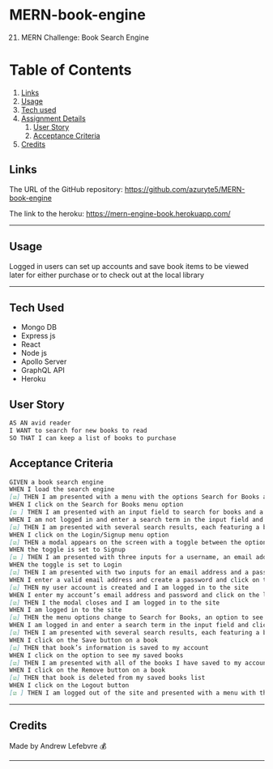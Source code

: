 # MERN-book-engine
21. MERN Challenge: Book Search Engine


# Table of Contents
1. [Links](#links)
1. [Usage](#usage)
1. [Tech used](#tech-used)
1. [Assignment Details](#assignment-details)
    1. [User Story](#user-story)
    1. [Acceptance Criteria](#acceptance-criteria)
1. [Credits](#credits)

## Links
The URL of the GitHub repository: https://github.com/azuryte5/MERN-book-engine

The link to the heroku: https://mern-engine-book.herokuapp.com/

-----
## Usage
Logged in users can set up accounts and save book items to be viewed later for either purchase or to check out at the local library



-----
## Tech Used 
- Mongo DB
- Express js
- React
- Node js
- Apollo Server
- GraphQL API
- Heroku

## User Story

```md
AS AN avid reader
I WANT to search for new books to read
SO THAT I can keep a list of books to purchase
```

## Acceptance Criteria
```md
GIVEN a book search engine
WHEN I load the search engine
[☑️] THEN I am presented with a menu with the options Search for Books and Login/Signup and an input field to search for books and a submit button
WHEN I click on the Search for Books menu option
[☑️ ] THEN I am presented with an input field to search for books and a submit button
WHEN I am not logged in and enter a search term in the input field and click the submit button
[☑️] THEN I am presented with several search results, each featuring a book’s title, author, description, image, and a link to that book on the Google Books site
WHEN I click on the Login/Signup menu option
[☑️] THEN a modal appears on the screen with a toggle between the option to log in or sign up
WHEN the toggle is set to Signup
[☑️ ] THEN I am presented with three inputs for a username, an email address, and a password, and a signup button
WHEN the toggle is set to Login
[☑️] THEN I am presented with two inputs for an email address and a password and login button
WHEN I enter a valid email address and create a password and click on the signup button
[☑️] THEN my user account is created and I am logged in to the site
WHEN I enter my account’s email address and password and click on the login button
[☑️] THEN I the modal closes and I am logged in to the site
WHEN I am logged in to the site
[☑️] THEN the menu options change to Search for Books, an option to see my saved books, and Logout
WHEN I am logged in and enter a search term in the input field and click the submit button
[☑️] THEN I am presented with several search results, each featuring a book’s title, author, description, image, and a link to that book on the Google Books site and a button to save a book to my account
WHEN I click on the Save button on a book
[☑️] THEN that book’s information is saved to my account
WHEN I click on the option to see my saved books
[☑️] THEN I am presented with all of the books I have saved to my account, each featuring the book’s title, author, description, image, and a link to that book on the Google Books site and a button to remove a book from my account
WHEN I click on the Remove button on a book
[☑️] THEN that book is deleted from my saved books list
WHEN I click on the Logout button
[☑️ ] THEN I am logged out of the site and presented with a menu with the options Search for Books and Login/Signup and an input field to search for books and a submit button  
```

----
## Credits
Made by Andrew Lefebvre 💰

-----
